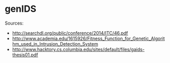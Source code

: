 genIDS
======

Sources:
- http://searchdl.org/public/conference/2014/ITC/46.pdf
- http://www.academia.edu/1615926/Fitness_Function_for_Genetic_Algorithm_used_in_Intrusion_Detection_System
- http://www.hacktory.cs.columbia.edu/sites/default/files/gaids-thesis01.pdf
